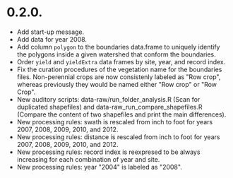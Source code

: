 # 0.2.0.

- Add start-up message.
- Add data for year 2008.
- Add column `polygon` to the boundaries data.frame to uniquely identify the polygons inside a given watershed that conform the boundaries.
- Order `yield` and `yieldExtra` data frames by site, year, and record index.
- Fix the curation procedures of the vegetation name for the boundaries files. Non-perennial crops are now consistenly labeled as "Row crop", whereas previously they would be named either "Row crop" or "Row Crop".
- New auditory scripts: data-raw/run_folder_analysis.R (Scan for duplicated shapefiles) and data-raw_run_compare_shapefiles.R (Compare the content of two shapefiles and print the main differences).
- New processing rules: swath is rescaled from inch to foot for years 2007, 2008, 2009, 2010, and 2012.
- New processing rules: distance is rescaled from inch to foot for years 2007, 2008, 2009, 2010, and 2012.
- New processing rules: record index is reexpresed to be always increasing for each combination of year and site.
- New processing rules: year "2004" is labeled as "2008".
